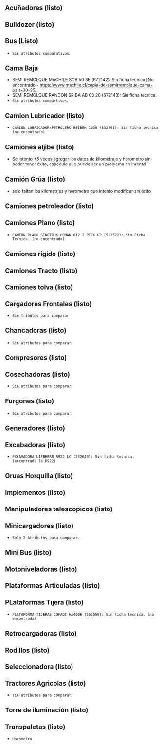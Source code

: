## Acuñadores (listo)

## Bulldozer (listo)

## Bus (Listo)
- `Sin atributos comparativos`.

## Cama Baja
- SEMI REMOLQUE MACHILE SCB 50 3E (672142): Sin ficha tecnica [No encontrado - https://www.machile.cl/copia-de-semirremolque-cama-baja-30-35].
- SEMI REMOLQUE RANDON SR BA AB 03 20 (672143): Sin ficha tecnica.
- `Sin atributos compartivos`.

## Camion Lubricador (listo)
- `CAMION LUBRICADOR/PETROLERO BEIBEN 1630 (832591): Sin ficha tecnica (no encontrada)`

## Camiones aljibe (listo)
- Se intento +5 veces agregar los datos de kilometraje y horometro sin poder tener éxito, especulo que puede ser un problema en inrental

## Camión Grúa (listo)
- solo faltan los kilometrjes y horómetro que intento modificar sin éxito

## Camiones petroleador (listo)

## Camiones Plano (listo)
- `CAMION PLANO SINOTRUK HOMAN 612.I PICK UP (512522): Sin Ficha Tecnica. (no encontrada)`

## Camiones rigido (listo)

## Camiones Tracto (listo)

## Camiones tolva (listo)

## Cargadores Frontales (listo)
- `Sin tributos para comparar` 

## Chancadoras (listo)
- `Sin atributos para comparar`.

## Compresores (listo)

## Cosechadoras (listo)
- `Sin atributos para comparar`.

## Furgones (listo)
- `Sin atributos para comparar`.

## Generadores (listo)

## Excabadoras (listo)
- `EXCAVADORA LIEBHERR R922 LC (252649): Sin ficha tecnica. (encontrada la R922)`

## Gruas Horquilla (listo)

## Implementos (listo)

## Manipuladores telescopicos (listo)

## Minicargadores (listo)
- `Solo 2 Atributos para comparar`.

## Mini Bus (listo)

## Motoniveladoras (listo)

## Plataformas Articuladas (listo)

## PLataformas Tijera (listo)
- `PLATAFORMA TIJERAS COFADI HA400E (552559): Sin ficha tecnica. (no encontrada)`

## Retrocargadoras (listo)

## Rodillos (listo)

## Seleccionadora (listo)

## Tractores Agricolas (listo)
- `sin atributos para comparar`.

## Torre de iluminación (listo)

## Transpaletas (listo)
- `Horometro`
